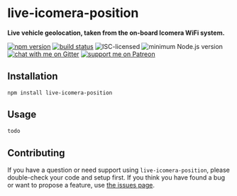 # live-icomera-position

**Live vehicle geolocation, taken from the on-board Icomera WiFi system.**

[![npm version](https://img.shields.io/npm/v/live-icomera-position.svg)](https://www.npmjs.com/package/live-icomera-position)
[![build status](https://api.travis-ci.org/derhuerst/live-icomera-position.svg?branch=master)](https://travis-ci.org/derhuerst/live-icomera-position)
![ISC-licensed](https://img.shields.io/github/license/derhuerst/live-icomera-position.svg)
![minimum Node.js version](https://img.shields.io/node/v/live-icomera-position.svg)
[![chat with me on Gitter](https://img.shields.io/badge/chat%20with%20me-on%20gitter-512e92.svg)](https://gitter.im/derhuerst)
[![support me on Patreon](https://img.shields.io/badge/support%20me-on%20patreon-fa7664.svg)](https://patreon.com/derhuerst)


## Installation

```shell
npm install live-icomera-position
```


## Usage

```js
todo
```


## Contributing

If you have a question or need support using `live-icomera-position`, please double-check your code and setup first. If you think you have found a bug or want to propose a feature, use [the issues page](https://github.com/derhuerst/live-icomera-position/issues).
